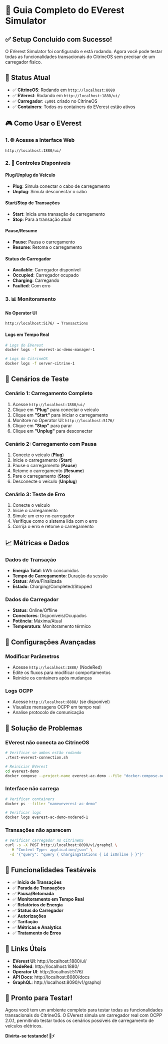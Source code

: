 # 🔋 Guia Completo do EVerest Simulator

## ✅ Setup Concluído com Sucesso!

O EVerest Simulator foi configurado e está rodando. Agora você pode testar todas as funcionalidades transacionais do CitrineOS sem precisar de um carregador físico.

## 🚀 Status Atual

- ✅ **CitrineOS**: Rodando em `http://localhost:8080`
- ✅ **EVerest**: Rodando em `http://localhost:1880/ui/`
- ✅ **Carregador**: `cp001` criado no CitrineOS
- ✅ **Containers**: Todos os containers do EVerest estão ativos

## 🎮 Como Usar o EVerest

### 1. 🌐 Acesse a Interface Web
```
http://localhost:1880/ui/
```

### 2. 🎯 Controles Disponíveis

#### **Plug/Unplug do Veículo**
- **Plug**: Simula conectar o cabo de carregamento
- **Unplug**: Simula desconectar o cabo

#### **Start/Stop de Transações**
- **Start**: Inicia uma transação de carregamento
- **Stop**: Para a transação atual

#### **Pause/Resume**
- **Pause**: Pausa o carregamento
- **Resume**: Retoma o carregamento

#### **Status do Carregador**
- **Available**: Carregador disponível
- **Occupied**: Carregador ocupado
- **Charging**: Carregando
- **Faulted**: Com erro

### 3. 📊 Monitoramento

#### **No Operator UI**
```
http://localhost:5176/ → Transactions
```

#### **Logs em Tempo Real**
```bash
# Logs do EVerest
docker logs -f everest-ac-demo-manager-1

# Logs do CitrineOS
docker logs -f server-citrine-1
```

## 🧪 Cenários de Teste

### **Cenário 1: Carregamento Completo**
1. Acesse `http://localhost:1880/ui/`
2. Clique em **"Plug"** para conectar o veículo
3. Clique em **"Start"** para iniciar o carregamento
4. Monitore no Operator UI: `http://localhost:5176/`
5. Clique em **"Stop"** para parar
6. Clique em **"Unplug"** para desconectar

### **Cenário 2: Carregamento com Pausa**
1. Conecte o veículo (**Plug**)
2. Inicie o carregamento (**Start**)
3. Pause o carregamento (**Pause**)
4. Retome o carregamento (**Resume**)
5. Pare o carregamento (**Stop**)
6. Desconecte o veículo (**Unplug**)

### **Cenário 3: Teste de Erro**
1. Conecte o veículo
2. Inicie o carregamento
3. Simule um erro no carregador
4. Verifique como o sistema lida com o erro
5. Corrija o erro e retome o carregamento

## 📈 Métricas e Dados

### **Dados de Transação**
- **Energia Total**: kWh consumidos
- **Tempo de Carregamento**: Duração da sessão
- **Status**: Ativa/Finalizada
- **Estado**: Charging/Completed/Stopped

### **Dados do Carregador**
- **Status**: Online/Offline
- **Conectores**: Disponíveis/Ocupados
- **Potência**: Máxima/Atual
- **Temperatura**: Monitoramento térmico

## 🔧 Configurações Avançadas

### **Modificar Parâmetros**
- Acesse `http://localhost:1880/` (NodeRed)
- Edite os fluxos para modificar comportamentos
- Reinicie os containers após mudanças

### **Logs OCPP**
- Acesse `http://localhost:8888/` (se disponível)
- Visualize mensagens OCPP em tempo real
- Analise protocolo de comunicação

## 🚨 Solução de Problemas

### **EVerest não conecta ao CitrineOS**
```bash
# Verificar se ambos estão rodando
./test-everest-connection.sh

# Reiniciar EVerest
cd everest-demo
docker compose --project-name everest-ac-demo --file "docker-compose.ocpp201.yml" restart
```

### **Interface não carrega**
```bash
# Verificar containers
docker ps --filter "name=everest-ac-demo"

# Verificar logs
docker logs everest-ac-demo-nodered-1
```

### **Transações não aparecem**
```bash
# Verificar carregador no CitrineOS
curl -s -X POST http://localhost:8090/v1/graphql \
  -H "Content-Type: application/json" \
  -d '{"query": "query { ChargingStations { id isOnline } }"}'
```

## 🎯 Funcionalidades Testáveis

- ✅ **Início de Transações**
- ✅ **Parada de Transações**
- ✅ **Pausa/Retomada**
- ✅ **Monitoramento em Tempo Real**
- ✅ **Relatórios de Energia**
- ✅ **Status do Carregador**
- ✅ **Autorizações**
- ✅ **Tarifação**
- ✅ **Métricas e Analytics**
- ✅ **Tratamento de Erros**

## 🔗 Links Úteis

- **EVerest UI**: http://localhost:1880/ui/
- **NodeRed**: http://localhost:1880/
- **Operator UI**: http://localhost:5176/
- **API Docs**: http://localhost:8080/docs
- **GraphQL**: http://localhost:8090/v1/graphql

## 🎉 Pronto para Testar!

Agora você tem um ambiente completo para testar todas as funcionalidades transacionais do CitrineOS. O EVerest simula um carregador real com OCPP 2.0.1, permitindo testar todos os cenários possíveis de carregamento de veículos elétricos.

**Divirta-se testando! 🚗⚡**

